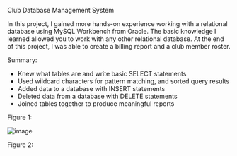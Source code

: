 Club Database Management System

In this project, I gained more hands-on experience working with a relational database using MySQL Workbench from Oracle. The basic knowledge I learned allowed you to work with any other relational database. At the end of this project, I was able to create a billing report and a club member roster.

Summary:

* Knew what tables are and write basic SELECT statements
* Used wildcard characters for pattern matching, and sorted query results
* Added data to a database with INSERT statements
* Deleted data from a database with DELETE statements
* Joined tables together to produce meaningful reports

Figure 1:

![image](https://user-images.githubusercontent.com/101227930/189572726-3a666d59-6a0b-49bd-981a-c5029a93ea09.png)


Figure 2:

